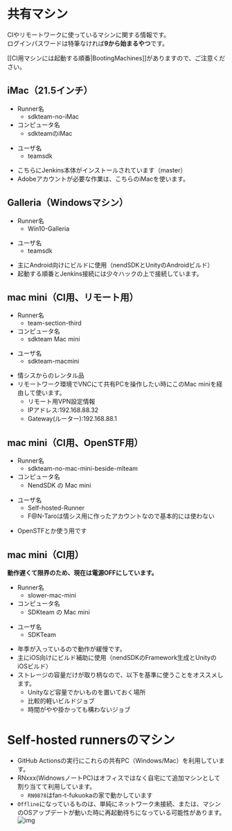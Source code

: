 # 共有マシン

CIやリモートワークに使っているマシンに関する情報です。  
ログインパスワードは特筆なければ**9から始まるやつ**です。

[[CI用マシンには起動する順番|BootingMachines]]がありますので、ご注意ください。


## iMac（21.5インチ）
- Runner名
  - sdkteam-no-iMac
- コンピュータ名
  - sdkteamのiMac
* ユーザ名
  * teamsdk
- こちらにJenkins本体がインストールされています（master）
- Adobeアカウントが必要な作業は、こちらのiMacを使います。

## Galleria（Windowsマシン）
- Runner名
  - Win10-Galleria
* ユーザ名
  * teamsdk
- 主にAndroid向けにビルドに使用（nendSDKとUnityのAndroidビルド）
- 起動する順番とJenkins接続には少々ハックの上で接続しています。

## mac mini（CI用、リモート用）
- Runner名
  - team-section-third
- コンピュータ名
  - sdkteam Mac mini
* ユーザ名
  * sdkteam-macmini
- 情シスからのレンタル品
- リモートワーク環境でVNCにて共有PCを操作したい時にこのMac miniを経由して使います。
  - リモート用VPN設定情報
  - IPアドレス:192.168.88.32
  - Gateway(ルーター):192.168.88.1

## mac mini（CI用、OpenSTF用）
- Runner名
  - sdkteam-no-mac-mini-beside-mlteam
- コンピュータ名
  - NendSDK の Mac mini
* ユーザ名
  * Self-hosted-Runner
  * F@N-Taroは情シス用に作ったアカウントなので基本的には使わない
- OpenSTFとか使う用です

## mac mini（CI用）
**動作遅くて限界のため、現在は電源OFFにしています。**
- Runner名
  - slower-mac-mini
- コンピュータ名
  - SDKteam の Mac mini
* ユーザ名
  * SDKTeam
- 年季が入っているので動作が緩慢です。
- 主にiOS向けにビルド補助に使用（nendSDKのFramework生成とUnityのiOSビルド）
- ストレージの容量だけが取り柄なので、以下を基準に使うことをオススメします。
  - Unityなど容量でかいものを置いておく場所
  - 比較的軽いビルドジョブ
  - 時間がやや掛かっても構わないジョブ

# Self-hosted runnersのマシン
- GitHub Actionsの実行にこれらの共有PC（Windows/Mac）を利用しています。
- RNxxx(WidnowsノートPC)はオフィスではなく自宅にて追加マシンとして割り当てて利用しています。
  - `RN0878`はfan-t-fukuokaの家で動かしています
- `Offline`になっているものは、単純にネットワーク未接続、または、マシンのOSアップデートが動いた時に再起動待ちになっている可能性があります。
![img](https://github.com/fan-ADN/nendSDK-Document-Private/blob/master/DevelopmentEnvironment/images/self-hosted-runners-machine-list.png)
